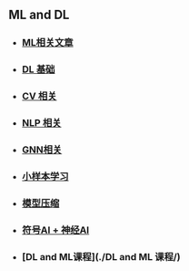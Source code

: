 ## ML and DL

- ### [ML相关文章](./ML-Related/) 

- ### [DL 基础](./general/) 

- ### [CV 相关](./CV-Related/)  

- ### [NLP 相关](./NLP-Related/) 

- ### [GNN相关](./GNN相关/) 

- ### [小样本学习](./小样本学习/) 

- ### [模型压缩](./模型压缩/) 

- ### [符号AI + 神经AI](./符号与神经/) 

- ### [DL and ML课程](./DL and ML 课程/) 


